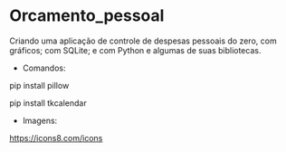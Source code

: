 # Orcamento_pessoal
Criando uma aplicação de controle de despesas pessoais do zero, com gráficos; com SQLite; e com Python e algumas de suas bibliotecas.

- Comandos:

pip install pillow

pip install tkcalendar

- Imagens:

https://icons8.com/icons
